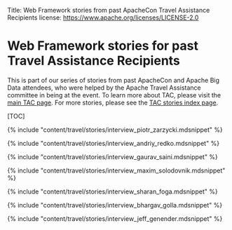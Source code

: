 Title:     Web Framework stories from past ApacheCon Travel Assistance Recipients
license: https://www.apache.org/licenses/LICENSE-2.0

<style type="text/css">strong  { color: #303284; font-size: 140%; }</style>

# Web Framework stories for past Travel Assistance Recipients #

This is part of our series of stories from past ApacheCon and
Apache Big Data attendees, who were helped by the Apache Travel
Assistance committee in being at the event. To learn more about
TAC, please visit the [main TAC page](/travel/). For more stories,
please see the [TAC stories index page](/).

[TOC]

  {% include "content/travel/stories/interview_piotr_zarzycki.mdsnippet" %}

  {% include "content/travel/stories/interview_andriy_redko.mdsnippet" %}

  {% include "content/travel/stories/interview_gaurav_saini.mdsnippet" %}

  {% include "content/travel/stories/interview_maxim_solodovnik.mdsnippet" %}

  {% include "content/travel/stories/interview_sharan_foga.mdsnippet" %}

  {% include "content/travel/stories/interview_bhargav_golla.mdsnippet" %}

  {% include "content/travel/stories/interview_jeff_genender.mdsnippet" %}
